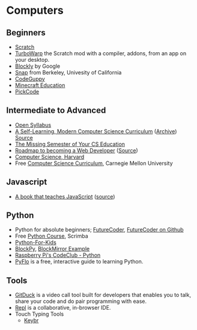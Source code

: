 # Computers

## Beginners

- [Scratch](https://scratch.mit.edu)
- [TurboWarp](https://desktop.turbowarp.org) the Scratch mod with a compiler, addons, from an app on your desktop.
- [Blockly](https://developers.google.com/blockly/) by Google
- [Snap](https://snap.berkeley.edu) from Berkeley, Univesity of California
- [CodeGuppy](https://codeguppy.com/)
- [Minecraft Education](https://education.minecraft.net)
- [PickCode](https://www.pickcode.io)

## Intermediate to Advanced

- [Open Syllabus](https://opensyllabus.org/result/field?id=Computer+Science)
- [A Self-Learning, Modern Computer Science Curriculum](https://functionalcs.github.io/curriculum/) ([Archive](https://archive.ph/cp90z)) [Source](https://github.com/functionalCS/curriculum)
- [The Missing Semester of Your CS Education](https://missing.csail.mit.edu)
- [Roadmap to becoming a Web Developer](https://roadmap.sh) ([Source](https://github.com/kamranahmedse/developer-roadmap))
- [Computer Science, Harvard](https://cs50.harvard.edu/)
- Free [Computer Science Curriculum](https://academy.cs.cmu.edu), Carnegie Mellon University

## Javascript

- [A book that teaches JavaScript](https://javascript.sumankunwar.com.np) ([source](https://github.com/sumn2u/learn-javascript))

## Python

- Python for absolute beginners; [FutureCoder](https://futurecoder.io/toc/), [FutureCoder on Github](https://github.com/alexmojaki/futurecoder)
- Free [Python Course](https://scrimba.com/learn/python), Scrimba
- [Python-For-Kids](https://github.com/mytechnotalent/Python-For-Kids)
- [BlockPy](https://think.cs.vt.edu/blockpy/), [BlockMirror Example](https://blockpy-edu.github.io/BlockMirror/docs/)
- [Raspberry Pi's CodeClub - Python](https://projects.raspberrypi.org/en/codeclub/python-module-1)
- [PyFlo](https://pyflo.net) is a free, interactive guide to learning Python.

## Tools

- [GitDuck](https://gitduck.com) is a video call tool built for developers that enables you to talk, share your code and do pair programming with ease.
- [Repl](https://repl.it) is a collaborative, in-browser IDE.
- Touch Typing Tools
	- [Keybr](https://www.keybr.com)